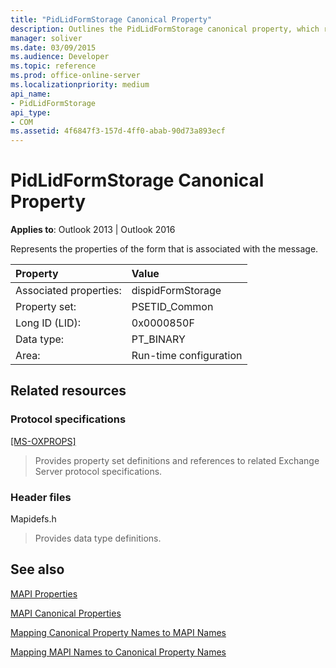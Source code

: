 ```yaml
---
title: "PidLidFormStorage Canonical Property"
description: Outlines the PidLidFormStorage canonical property, which represents the properties of the form that is associated with the message.
manager: soliver
ms.date: 03/09/2015
ms.audience: Developer
ms.topic: reference
ms.prod: office-online-server
ms.localizationpriority: medium
api_name:
- PidLidFormStorage
api_type:
- COM
ms.assetid: 4f6847f3-157d-4ff0-abab-90d73a893ecf
---
```


# PidLidFormStorage Canonical Property

  
  
**Applies to**: Outlook 2013 | Outlook 2016 
  
Represents the properties of the form that is associated with the message.
  
|Property|Value|
|:-----|:-----|
|Associated properties:  <br/> |dispidFormStorage  <br/> |
|Property set:  <br/> |PSETID_Common  <br/> |
|Long ID (LID):  <br/> |0x0000850F  <br/> |
|Data type:  <br/> |PT_BINARY  <br/> |
|Area:  <br/> |Run-time configuration  <br/> |
   
## Related resources

### Protocol specifications

[[MS-OXPROPS]](https://msdn.microsoft.com/library/f6ab1613-aefe-447d-a49c-18217230b148%28Office.15%29.aspx)
  
> Provides property set definitions and references to related Exchange Server protocol specifications.
    
### Header files

Mapidefs.h
  
> Provides data type definitions.
    
## See also



[MAPI Properties](mapi-properties.md)
  
[MAPI Canonical Properties](mapi-canonical-properties.md)
  
[Mapping Canonical Property Names to MAPI Names](mapping-canonical-property-names-to-mapi-names.md)
  
[Mapping MAPI Names to Canonical Property Names](mapping-mapi-names-to-canonical-property-names.md)

